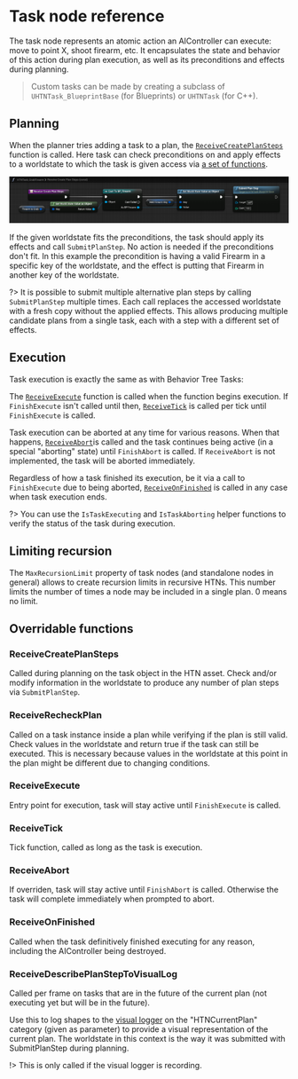 # Task node reference

The task node represents an atomic action an AIController can execute: move to point X, shoot firearm, etc. 
It encapsulates the state and behavior of this action during plan execution, as well as its preconditions and effects during planning.

> Custom tasks can be made by creating a subclass of `UHTNTask_BlueprintBase` (for Blueprints) or `UHTNTask` (for C++).

## Planning

When the planner tries adding a task to a plan, the [`ReceiveCreatePlanSteps`](#receivecreateplansteps) function is called. Here task can check preconditions on and apply effects to a worldstate to which the task is given access via [a set of functions](manipulating-worldstates.md). 

![CreatePlanSteps of GrabFirearm](_media/grab_firearm_create_plan_steps.png ':size=1200')

If the given worldstate fits the preconditions, the task should apply its effects and call `SubmitPlanStep`. No action is needed if the preconditions don't fit. In this example the precondition is having a valid Firearm in a specific key of the worldstate, and the effect is putting that Firearm in another key of the worldstate.

?> It is possible to submit multiple alternative plan steps by calling `SubmitPlanStep` multiple times. Each call replaces the accessed worldstate with a fresh copy without the applied effects. This allows producing multiple candidate plans from a single task, each with a step with a different set of effects.

## Execution

Task execution is exactly the same as with Behavior Tree Tasks:

The [`ReceiveExecute`](#receiveexecute) function is called when the function begins execution. 
If `FinishExecute` isn't called until then, [`ReceiveTick`](#receivetick) is called per tick until `FinishExecute` is called.

Task execution can be aborted at any time for various reasons. When that happens, [`ReceiveAbort`](#receiveabort)is called and the task continues being active (in a special "aborting" state) until `FinishAbort` is called.
If `ReceiveAbort` is not implemented, the task will be aborted immediately.

Regardless of how a task finished its execution, be it via a call to `FinishExecute` due to being aborted, [`ReceiveOnFinished`](#receiveonfinished) is called in any case when task execution ends.

?> You can use the `IsTaskExecuting` and `IsTaskAborting` helper functions to verify the status of the task during execution.

## Limiting recursion

The `MaxRecursionLimit` property of task nodes (and standalone nodes in general) allows to create recursion limits in recursive HTNs. This number limits the number of times a node may be included in a single plan. 0 means no limit.

## Overridable functions

### ReceiveCreatePlanSteps

Called during planning on the task object in the HTN asset. 
Check and/or modify information in the worldstate to produce any number of plan steps via `SubmitPlanStep`.

### ReceiveRecheckPlan

Called on a task instance inside a plan while verifying if the plan is still valid.
Check values in the worldstate and return true if the task can still be executed.
This is necessary because values in the worldstate at this point in the plan might be different due to changing conditions.

### ReceiveExecute

Entry point for execution, task will stay active until `FinishExecute` is called.

### ReceiveTick

Tick function, called as long as the task is execution.

### ReceiveAbort

If overriden, task will stay active until `FinishAbort` is called.
Otherwise the task will complete immediately when prompted to abort.

### ReceiveOnFinished

Called when the task definitively finished executing for any reason, including the AIController being destroyed.

### ReceiveDescribePlanStepToVisualLog

Called per frame on tasks that are in the future of the current plan (not executing yet but will be in the future).

Use this to log shapes to the [visual logger](vislog.md) on the "HTNCurrentPlan" category (given as parameter) to provide a visual representation of the current plan.
The worldstate in this context is the way it was submitted with SubmitPlanStep during planning.

!> This is only called if the visual logger is recording.
